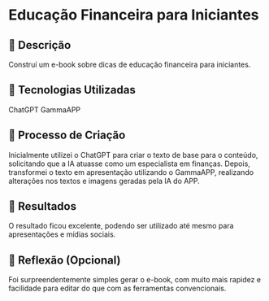 # Educação Financeira para Iniciantes

## 📒 Descrição
Construí um e-book sobre dicas de educação financeira para iniciantes.

## 🤖 Tecnologias Utilizadas
ChatGPT
GammaAPP

## 🧐 Processo de Criação
Inicialmente utilizei o ChatGPT para criar o texto de base para o conteúdo, solicitando que a IA atuasse como um especialista em finanças.
Depois, transformei o texto em apresentação utilizando o GammaAPP, realizando alterações nos textos e imagens geradas pela IA do APP.

## 🚀 Resultados
O resultado ficou excelente, podendo ser utilizado até mesmo para apresentações e mídias sociais.

## 💭 Reflexão (Opcional)
Foi surpreendentemente simples gerar o e-book, com muito mais rapidez e facilidade para editar do que com as ferramentas convencionais.
